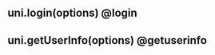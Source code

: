 ## uni.login(options) @login

<!-- UTSAPIJSON.login.description -->

<!-- UTSAPIJSON.login.compatibility -->

<!-- UTSAPIJSON.login.param -->

<!-- UTSAPIJSON.login.returnValue -->

<!-- UTSAPIJSON.login.example -->

<!-- UTSAPIJSON.login.tutorial -->

## uni.getUserInfo(options) @getuserinfo

<!-- UTSAPIJSON.getUserInfo.description -->

<!-- UTSAPIJSON.getUserInfo.compatibility -->

<!-- UTSAPIJSON.getUserInfo.param -->

<!-- UTSAPIJSON.getUserInfo.returnValue -->

<!-- UTSAPIJSON.getUserInfo.example -->

<!-- UTSAPIJSON.getUserInfo.tutorial -->

<!-- UTSAPIJSON.signIn.example -->

<!-- UTSAPIJSON.general_type.name -->

<!-- UTSAPIJSON.general_type.param -->